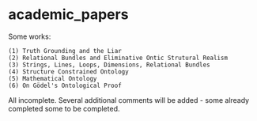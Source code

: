 # academic_papers

Some works:

```
(1) Truth Grounding and the Liar
(2) Relational Bundles and Eliminative Ontic Strutural Realism
(3) Strings, Lines, Loops, Dimensions, Relational Bundles
(4) Structure Constrained Ontology
(5) Mathematical Ontology
(6) On Gödel's Ontological Proof
```

All incomplete. Several additional comments will be added - some already completed some to be completed.
